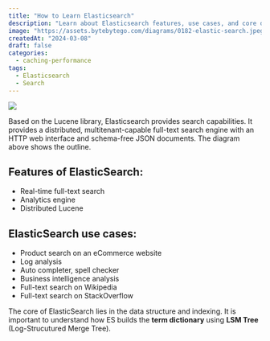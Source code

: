 ```yaml
---
title: "How to Learn Elasticsearch"
description: "Learn about Elasticsearch features, use cases, and core data structures."
image: "https://assets.bytebytego.com/diagrams/0182-elastic-search.jpeg"
createdAt: "2024-03-08"
draft: false
categories:
  - caching-performance
tags:
  - Elasticsearch
  - Search
---
```


![](https://assets.bytebytego.com/diagrams/0182-elastic-search.jpeg)

Based on the Lucene library, Elasticsearch provides search capabilities. It provides a distributed, multitenant-capable full-text search engine with an HTTP web interface and schema-free JSON documents. The diagram above shows the outline.

## Features of ElasticSearch:

* Real-time full-text search
* Analytics engine
* Distributed Lucene

## ElasticSearch use cases:

* Product search on an eCommerce website
* Log analysis
* Auto completer, spell checker
* Business intelligence analysis
* Full-text search on Wikipedia
* Full-text search on StackOverflow

The core of ElasticSearch lies in the data structure and indexing. It is important to understand how ES builds the **term dictionary** using **LSM Tree** (Log-Strucutured Merge Tree).
